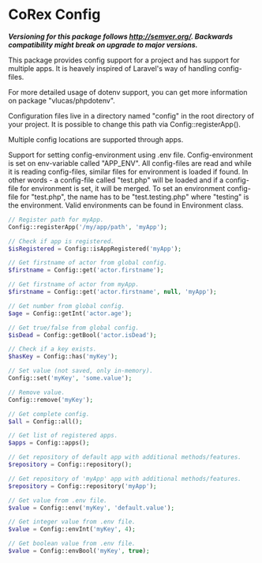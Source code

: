 # CoRex Config

**_Versioning for this package follows http://semver.org/. Backwards compatibility might break on upgrade to major versions._**

This package provides config support for a project and has support for multiple apps. It is heavely inspired of Laravel's way of handling config-files.

For more detailed usage of dotenv support, you can get more information on package "vlucas/phpdotenv".

Configuration files live in a directory named "config" in the root directory of your project. It is possible to change this path via Config::registerApp().

Multiple config locations are supported through apps.

Support for setting config-environment using .env file. Config-environment is set on env-variable called "APP_ENV".
All config-files are read and while it is reading config-files, similar files for environment is loaded if found.
In other words - a config-file called "test.php" will be loaded and if a config-file for environment is set, it will be merged.
To set an environment config-file for "test.php", the name has to be "test.testing.php" where "testing" is the environment.
Valid environments can be found in Environment class.

```php
// Register path for myApp.
Config::registerApp('/my/app/path', 'myApp');

// Check if app is registered.
$isRegistered = Config::isAppRegistered('myApp');

// Get firstname of actor from global config.
$firstname = Config::get('actor.firstname');

// Get firstname of actor from myApp.
$firstname = Config::get('actor.firstname', null, 'myApp');

// Get number from global config.
$age = Config::getInt('actor.age');

// Get true/false from global config.
$isDead = Config::getBool('actor.isDead');

// Check if a key exists.
$hasKey = Config::has('myKey');

// Set value (not saved, only in-memory).
Config::set('myKey', 'some.value');

// Remove value.
Config::remove('myKey');

// Get complete config.
$all = Config::all();

// Get list of registered apps.
$apps = Config::apps();

// Get repository of default app with additional methods/features.
$repository = Config::repository();

// Get repository of 'myApp' app with additional methods/features.
$repository = Config::repository('myApp');

// Get value from .env file.
$value = Config::env('myKey', 'default.value');

// Get integer value from .env file.
$value = Config::envInt('myKey', 4);

// Get boolean value from .env file.
$value = Config::envBool('myKey', true);
```
